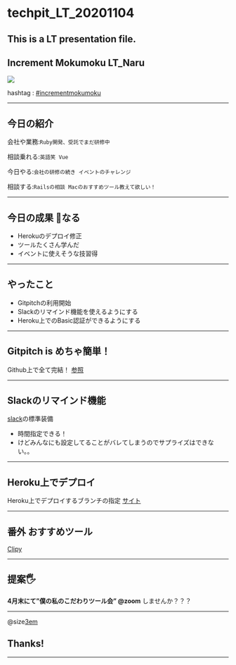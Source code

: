 # techpit_LT_20201104
This is a LT presentation file.
---
## Increment Mokumoku LT_Naru

![](https://avatars1.githubusercontent.com/u/45118406?s=100&u=7a8a177afc05cd1abd42bbe0b4bc53fdf4d56afa&v=4)

hashtag : [#incrementmokumoku](https://twitter.com/hashtag/incrementmokumoku)

---
## 今日の紹介

会社や業務:`Ruby開発、受託でまだ研修中`

相談乗れる:`英語笑 Vue`

今日やる:`会社の研修の続き イベントのチャレンジ`

相談する:`Railsの相談 Macのおすすめツール教えて欲しい！`

---

## 今日の成果 👏なる

- Herokuのデプロイ修正
- ツールたくさん学んだ
- イベントに使えそうな技習得

---

## やったこと

- Gitpitchの利用開始
- Slackのリマインド機能を使えるようにする
- Heroku上でのBasic認証ができるようにする

---
## Gitpitch is めちゃ簡単！

Github上で全て完結！
[参照](https://paiza.hatenablog.com/entry/2017/06/22/GitHub%E3%81%A0%E3%81%91%E3%81%A7%E8%B6%85%E9%AB%98%E6%A9%9F%E8%83%BD%E3%81%AA%E3%82%B9%E3%83%A9%E3%82%A4%E3%83%89%E8%B3%87%E6%96%99%E3%81%8C%E4%BD%9C%E3%82%8C%E3%82%8B%E3%80%8CGitPitch%E3%80%8D%E3%81%AE)

---

## Slackのリマインド機能

[slack](https://increment-yourself.slack.com/)の標準装備
- 時間指定できる！
- けどみんなにも設定してることがバレてしまうのでサプライズはできない。。

---
## Heroku上でデプロイ

Heroku上でデプロイするブランチの指定
[サイト](https://qiita.com/wroc/items/d15b1015c899b0cf77da)

---
## 番外 おすすめツール

[Clipy](https://clipy-app.com/)

---
## 提案🖐

**4月末にて”僕の私のこだわりツール会” @zoom**
しませんか？？？

---

@size[3em](🍷)

## Thanks!

---

